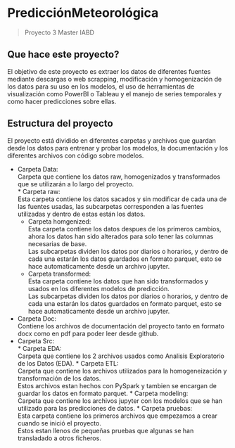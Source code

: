 # PredicciónMeteorológica
> Proyecto 3 Master IABD

## Que hace este proyecto?
El objetivo de este proyecto es extraer los datos de diferentes fuentes mediante descargas o web scrapping, modificación y homogenización de los datos para su uso en los modelos, el uso de herramientas de visualización como PowerBI o Tableau y el manejo de series temporales y como hacer predicciones sobre ellas. 

## Estructura del proyecto
El proyecto está dividido en diferentes carpetas y archivos que guardan desde los datos para entrenar y probar los modelos, la documentación y los diferentes archivos con código sobre modelos.  
- Carpeta Data:  
    Carpeta que contiene los datos raw, homogenizados y transformados que se utilizarán a lo largo del proyecto.  
      * Carpeta raw:  
          Esta carpeta contiene los datos sacados y sin modificar de cada una de las fuentes usadas, las subcarpetas corresponden a las fuentes utilizadas y dentro de estas están los datos.  
    * Carpeta homgenized:  
          Esta carpeta contiene los datos despues de los primeros cambios, ahora los datos han sido alterados para solo tener las columnas necesarias de base.  
          Las subcarpetas dividen los datos por diarios o horarios, y dentro de cada una estarán los datos guardados en formato parquet, esto se hace automaticamente desde un archivo jupyter.  
    * Carpeta transformed:  
          Esta carpeta contiene los datos que han sido transformados y usados en los diferentes modelos de predicción.  
          Las subcarpetas dividen los datos por diarios o horarios, y dentro de cada una estarán los datos guardados en formato parquet, esto se hace automaticamente desde un archivo jupyter.   
- Carpeta Doc:  
      Contiene los archivos de documentación del proyecto tanto en formato docx como en pdf para poder leer desde github.
- Carpeta Src:  
      * Carpeta EDA:  
            Carpeta que contiene los 2 archivos usados como Analisis Exploratorio de los Datos (EDA).
      * Carpeta ETL:  
            Carpeta que contiene los archivos utilizados para la homogeneización y transformación de los datos.  
            Estos archivos estan hechos con PySpark y tambien se encargan de guardar los datos en formato parquet.
      * Carpeta modeling:  
            Carpeta que contiene los archivos jupyter con los modelos que se han utilizado para las predicciones de datos.
      * Carpeta pruebas:  
            Esta carpeta contiene los primeros archivos que empezamos a crear cuando se inició el proyecto.  
            Estos estan llenos de pequeñas pruebas que algunas se han transladado a otros ficheros.
